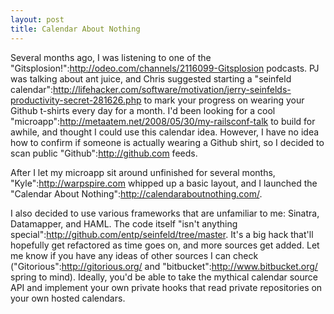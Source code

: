 ```yaml
--- 
layout: post
title: Calendar About Nothing
---
```

Several months ago, I was listening to one of the "Gitsplosion!":http://odeo.com/channels/2116099-Gitsplosion podcasts.  PJ was talking about ant juice, and Chris suggested starting a "seinfeld calendar":http://lifehacker.com/software/motivation/jerry-seinfelds-productivity-secret-281626.php to mark your progress on wearing your Github t-shirts every day for a month.  I'd been looking for a cool "microapp":http://metaatem.net/2008/05/30/my-railsconf-talk to build for awhile, and thought I could use this calendar idea. However, I have no idea how to confirm if someone is actually wearing a Github shirt, so I decided to scan public "Github":http://github.com feeds.

After I let my microapp sit around unfinished for several months, "Kyle":http://warpspire.com whipped up a basic layout, and I launched the "Calendar About Nothing":http://calendaraboutnothing.com/.  

I also decided to use various frameworks that are unfamiliar to me: Sinatra, Datamapper, and HAML.  The code itself "isn't anything special":http://github.com/entp/seinfeld/tree/master.  It's a big hack that'll hopefully get refactored as time goes on, and more sources get added.  Let me know if you have any ideas of other sources I can check ("Gitorious":http://gitorious.org/ and "bitbucket":http://www.bitbucket.org/ spring to mind).  Ideally, you'd be able to take the mythical calendar source API and implement your own private hooks that read private repositories on your own hosted calendars. 
